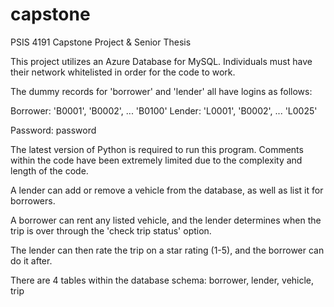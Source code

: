 # capstone
PSIS  4191 Capstone Project &amp; Senior Thesis

This project utilizes an Azure Database for MySQL. Individuals must have their network whitelisted in order for the code to work.

The dummy records for 'borrower' and 'lender' all have logins as follows:

Borrower: 'B0001', 'B0002', ... 'B0100'
Lender: 'L0001', 'B0002', ... 'L0025'

Password: password

The latest version of Python is required to run this program. Comments within the code have been extremely limited due to the complexity and length of the code.

A lender can add or remove a vehicle from the database, as well as list it for borrowers.

A borrower can rent any listed vehicle, and the lender determines when the trip is over through the 'check trip status' option.

The lender can then rate the trip on a star rating (1-5), and the borrower can do it after.

There are 4 tables within the database schema: borrower, lender, vehicle, trip
